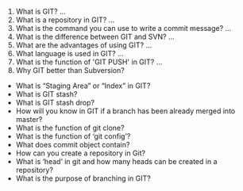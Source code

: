 1) What is GIT? ...
2) What is a repository in GIT? ...
3) What is the command you can use to write a commit message? ...
4) What is the difference between GIT and SVN? ...
5) What are the advantages of using GIT? ...
6) What language is used in GIT? ...
7) What is the function of 'GIT PUSH' in GIT? ...
8) Why GIT better than Subversion?
- What is “Staging Area” or “Index” in GIT?
- What is GIT stash?
- What is GIT stash drop?
- How will you know in GIT if a branch has been already merged into master?
- What is the function of git clone?
- What is the function of ‘git config’?
- What does commit object contain?
- How can you create a repository in Git?
- What is ‘head’ in git and how many heads can be created in a repository?
- What is the purpose of branching in GIT?
